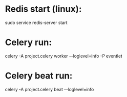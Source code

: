 # Redis start (linux):
sudo service redis-server start

# Celery run:
celery -A project.celery worker --loglevel=info -P eventlet

# Celery beat run:
celery -A project.celery beat --loglevel=info
